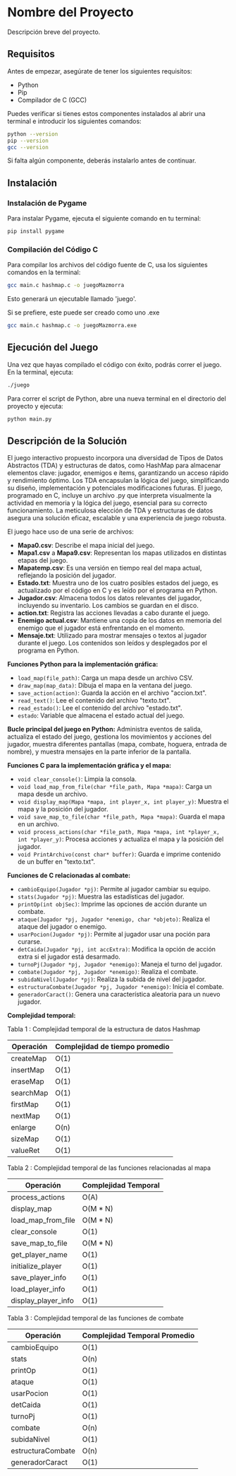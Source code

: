 # Nombre del Proyecto

Descripción breve del proyecto.

## Requisitos

Antes de empezar, asegúrate de tener los siguientes requisitos:

- Python
- Pip
- Compilador de C (GCC)

Puedes verificar si tienes estos componentes instalados al abrir una terminal e introducir los siguientes comandos:

```bash
python --version
pip --version
gcc --version
```

Si falta algún componente, deberás instalarlo antes de continuar.

## Instalación

### Instalación de Pygame

Para instalar Pygame, ejecuta el siguiente comando en tu terminal:

```python
pip install pygame
```

### Compilación del Código C

Para compilar los archivos del código fuente de C, usa los siguientes comandos en la terminal:

```bash
gcc main.c hashmap.c -o juegoMazmorra
```

Esto generará un ejecutable llamado 'juego'.

Si se prefiere, este puede ser creado como uno .exe

```bash
gcc main.c hashmap.c -o juegoMazmorra.exe
```

## Ejecución del Juego

Una vez que hayas compilado el código con éxito, podrás correr el juego. En la terminal, ejecuta:

```bash
./juego
```

Para correr el script de Python, abre una nueva terminal en el directorio del proyecto y ejecuta:

```bash
python main.py
```

## Descripción de la Solución

El juego interactivo propuesto incorpora una diversidad de Tipos de Datos Abstractos (TDA) y estructuras de datos, como HashMap para almacenar elementos clave: jugador, enemigos e ítems, garantizando un acceso rápido y rendimiento óptimo. Los TDA encapsulan la lógica del juego, simplificando su diseño, implementación y potenciales modificaciones futuras. El juego, programado en C, incluye un archivo .py que interpreta visualmente la actividad en memoria y la lógica del juego, esencial para su correcto funcionamiento. La meticulosa elección de TDA y estructuras de datos asegura una solución eficaz, escalable y una experiencia de juego robusta.

El juego hace uso de una serie de archivos:

- **Mapa0.csv**: Describe el mapa inicial del juego.
- **Mapa1.csv** a **Mapa9.csv**: Representan los mapas utilizados en distintas etapas del juego.
- **Mapatemp.csv**: Es una versión en tiempo real del mapa actual, reflejando la posición del jugador.
- **Estado.txt**: Muestra uno de los cuatro posibles estados del juego, es actualizado por el código en C y es leído por el programa en Python.
- **Jugador.csv**: Almacena todos los datos relevantes del jugador, incluyendo su inventario. Los cambios se guardan en el disco.
- **action.txt**: Registra las acciones llevadas a cabo durante el juego.
- **Enemigo actual.csv**: Mantiene una copia de los datos en memoria del enemigo que el jugador está enfrentando en el momento.
- **Mensaje.txt**: Utilizado para mostrar mensajes o textos al jugador durante el juego. Los contenidos son leídos y desplegados por el programa en Python.

**Funciones Python para la implementación gráfica:**

- `load_map(file_path)`: Carga un mapa desde un archivo CSV.
- `draw_map(map_data)`: Dibuja el mapa en la ventana del juego.
- `save_action(action)`: Guarda la acción en el archivo "accion.txt".
- `read_text()`: Lee el contenido del archivo "texto.txt".
- `read_estado()`: Lee el contenido del archivo "estado.txt".
- `estado`: Variable que almacena el estado actual del juego.

**Bucle principal del juego en Python:**
Administra eventos de salida, actualiza el estado del juego, gestiona los movimientos y acciones del jugador, muestra diferentes pantallas (mapa, combate, hoguera, entrada de nombre), y muestra mensajes en la parte inferior de la pantalla.

**Funciones C para la implementación gráfica y el mapa:**

- `void clear_console()`: Limpia la consola.
- `void load_map_from_file(char *file_path, Mapa *mapa)`: Carga un mapa desde un archivo.
- `void display_map(Mapa *mapa, int player_x, int player_y)`: Muestra el mapa y la posición del jugador.
- `void save_map_to_file(char *file_path, Mapa *mapa)`: Guarda el mapa en un archivo.
- `void process_actions(char *file_path, Mapa *mapa, int *player_x, int *player_y)`: Procesa acciones y actualiza el mapa y la posición del jugador.
- `void PrintArchivo(const char* buffer)`: Guarda e imprime contenido de un buffer en "texto.txt".

**Funciones de C relacionadas al combate:**

- `cambioEquipo(Jugador *pj)`: Permite al jugador cambiar su equipo.
- `stats(Jugador *pj)`: Muestra las estadísticas del jugador.
- `printOp(int objSec)`: Imprime las opciones de acción durante un combate.
- `ataque(Jugador *pj, Jugador *enemigo, char *objeto)`: Realiza el ataque del jugador o enemigo.
- `usarPocion(Jugador *pj)`: Permite al jugador usar una poción para curarse.
- `detCaida(Jugador *pj, int accExtra)`: Modifica la opción de acción extra si el jugador está desarmado.
- `turnoPj(Jugador *pj, Jugador *enemigo)`: Maneja el turno del jugador.
- `combate(Jugador *pj, Jugador *enemigo)`: Realiza el combate.
- `subidaNivel(Jugador *pj)`: Realiza la subida de nivel del jugador.
- `estructuraCombate(Jugador *pj, Jugador *enemigo)`: Inicia el combate.
- `generadorCaract()`: Genera una característica aleatoria para un nuevo jugador.

**Complejidad temporal:**

Tabla 1 : Complejidad temporal de la estructura de datos Hashmap

| Operación | Complejidad de tiempo promedio |
|-----------|-------------------------------|
| createMap | O(1) |
| insertMap | O(1) |
| eraseMap | O(1) |
| searchMap | O(1) |
| firstMap | O(1) |
| nextMap | O(1) |
| enlarge | O(n) |
| sizeMap | O(1) |
| valueRet | O(1) |

Tabla 2 : Complejidad temporal de las funciones relacionadas al mapa 

| Operación | Complejidad Temporal |
|-----------|----------------------|
| process_actions | O(A) |
| display_map | O(M * N) |
| load_map_from_file | O(M * N) |
| clear_console | O(1) |
| save_map_to_file | O(M * N) |
| get_player_name | O(1) |
| initialize_player | O(1) |
| save_player_info | O(1) |
| load_player_info | O(1) |
| display_player_info | O(1) |

Tabla 3 : Complejidad temporal de las funciones de combate 

| Operación | Complejidad Temporal Promedio |
|-----------|-------------------------------|
| cambioEquipo | O(1) |
| stats | O(n) |
| printOp | O(1) |
| ataque | O(1) |
| usarPocion | O(1) |
| detCaida | O(1) |
| turnoPj | O(1) |
| combate | O(n) |
| subidaNivel | O(1) |
| estructuraCombate | O(n) |
| generadorCaract | O(1) |


